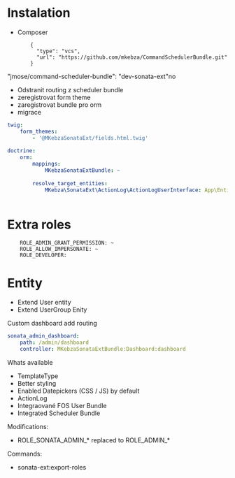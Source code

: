 # Instalation

- Composer

          {
            "type": "vcs",
            "url": "https://github.com/mkebza/CommandSchedulerBundle.git"
          }
 "jmose/command-scheduler-bundle": "dev-sonata-ext"no

- Odstranit routing z scheduler bundle
- zeregistrovat form theme
- zaregistrovat bundle pro orm
- migrace

```yaml
twig:
    form_themes:
        - '@MKebzaSonataExt/fields.html.twig'
        
doctrine:
    orm:
        mappings:
            MKebzaSonataExtBundle: ~
            
        resolve_target_entities:
            MKebza\SonataExt\ActionLog\ActionLogUserInterface: App\Entity\User
            

```

# Extra roles
        ROLE_ADMIN_GRANT_PERMISSION: ~
        ROLE_ALLOW_IMPERSONATE: ~
        ROLE_DEVELOPER:
            


# Entity 

- Extend User entity
- Extend UserGroup Enity


Custom dashboard
add routing

```yaml
sonata_admin_dashboard:
    path: /admin/dashboard
    controller: MKebzaSonataExtBundle:Dashboard:dashboard


```

Whats available

- TemplateType
- Better styling 
- Enabled Datepickers (CSS / JS) by default
- ActionLog
- Integraované FOS User Bundle
- Integrated Scheduler Bundle

Modifications:

- ROLE_SONATA_ADMIN_* replaced to ROLE_ADMIN_*

Commands:

- sonata-ext:export-roles
